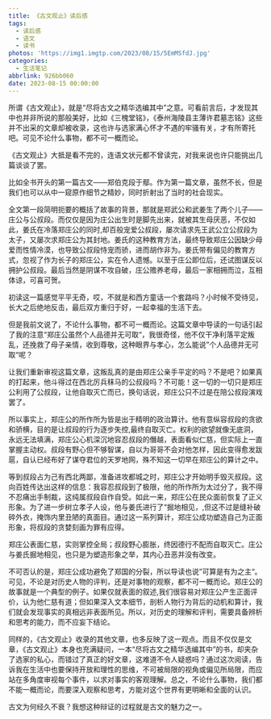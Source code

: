 ```yaml
---
title: 《古文观止》读后感
tags:
  - 读后感
  - 语文
  - 读书
photos: 'https://img1.imgtp.com/2023/08/15/5EmMSfdJ.jpg'
categories:
  - 生活笔记
abbrlink: 926bb060
date: 2023-08-15 00:00:00
---
```


所谓《古文观止》，就是“尽将古文之精华选编其中”之意。可看前言后，才发现其中也并非所说的那般美好，比如《三槐堂铭》，《泰州海陵县主薄许君墓志铭》这些并不出采的文章却被收录，这也许与选家满心怀才不遇的牢骚有关，才有所寄托吧。可见不论什么事物，都不可一概而论。

《古文观止》大抵是看不完的，连语文状元都不曾读完，对我来说也许只能挑出几篇谈谈了罢。

比如全书开头的第一篇古文——郑伯克段于鄢。作为第一篇文章，虽然不长，但是我们也可以从中一窥原作细节之精妙，同时折射出了当时的社会现实。

全文第一段简明扼要的概括了故事的背景，那就是郑武公和武姜生了两个儿子——庄公与公叔段。而仅仅是因为庄公出生时是脚先出来，就被其生母厌恶，不仅如此，姜氏在冷落郑庄公的同时,却百般宠爱公叔段，屡次请求先王武公立公叔段为太子，又屡次求郑庄公为其封地。姜氏的这种教育方法，最终导致郑庄公因缺少母爱而性情冷漠，也导致公叔段恃宠而骄，进而胡作非为。姜氏带有偏见的教育方式，忽视了作为长子的郑庄公，实在令人遗憾。以至于庄公即位后，还试图谋反以拥护公叔段。最后当然是阴谋不攻自破，庄公赡养老母，最后一家相拥而泣，互相体谅，可喜可贺。

初读这一篇感觉平平无奇，哎，不就是和西方童话一个套路吗？小时候不受待见，长大之后绝地反击，最后双方重归于好，一起幸福的生活下去。

但是我前文说了，不论什么事物，都不可一概而论。这篇文章中导读的一句话引起了我的注意“郑庄公虽然个人品德并无可取“，我很奇怪，他不仅干净利落平定叛乱，还挽救了母子亲情，收到尊敬，这种眼界与孝心，怎么能说”个人品德并无可取“呢？

让我们重新审视这篇文章，这叛乱真的是由郑庄公亲手平定的吗？不是吧？如果真的打起来，他斗得过在西北厉兵秣马的公叔段吗？不可能！这一切的一切只是郑庄公利用了公叔段，让他自取灭亡而已，换句话说，郑庄公只不过是在陪公叔段演戏罢了。

所以事实上，郑庄公的所作所为皆是出于精明的政治算计。他有意纵容叔段的贪欲和骄横，目的是让叔段的行为逐步失控,最终自取灭亡。权利的欲望就像无底洞，永远无法填满，郑庄公心机深沉地容忍叔段的僭越，表面看似仁慈，但实际上一直掌握主动权。叔段有野心但不够智谋，自以为哥哥不会对他怎样，因此变得愈发跋扈，自认已经布好了谋夺君位的天罗地网，殊不知这一切早在郑庄公的算计之中。

等到叔段占为己有西北两鄙，准备进攻都城之时，郑庄公才开始明手毁灭叔段。这向百姓传达出这样的信息：我容忍叔段到了极限，他的所作所为太过分了，我不得不忍痛出手制裁，这纯属叔段自作自受。如此一来，郑庄公在民众面前恢复了正义形象。为了进一步树立孝子人设，他与姜氏进行了“掘地相见，,但这不过是缝补破碎外衣，掩饰内里丑陋的真面目。通过这一系列算计，郑庄公成功塑造自己为正面形象，将叔段的贪婪刻画为罪有应得。

郑庄公表面仁慈，实则掌控全局；叔段野心膨胀，终因德行不配而自取灭亡。庄公与姜氏掘地相见，也只是为塑造形象之举，其内心丑恶并没有改变。

不可否认的是，郑庄公成功避免了郑国的分裂，所以导读也说”可算是有为之主“。可见，不论是对历史人物的评判，还是对事物的观察，都不可一概而论。郑庄公的故事就是一个典型的例子。如果仅就表面的叙述,我们很容易对郑庄公产生正面评价，认为他仁慈有道；但如果深入文本细节，剖析人物行为背后的动机和算计，我们就会发现事实的真相远非表面所见。所以，对历史的理解和评判，需要具备辨析和思考的能力，而不应妄下结论。

同样的，《古文观止》收录的其他文章，也多反映了这一观点。而且不仅仅是文章，《古文观止》本身也充满疑问，一本“尽将古文之精华选编其中”的书，却夹杂了选家的私心，而错过了真正的好文章，这难道不令人疑惑吗？通过这次阅读，告诉我在生活中也要保持开放和理性的思维，不可被局限的视角或偏见所局限，而应站在多角度审视每个事件，以求对事实的客观理解。总之，不论什么事物，我们都不能一概而论，而要深入观察和思考，方能对这个世界有更明晰和全面的认识。

古文为何经久不衰？我想这种辩证的过程就是古文的魅力之一。